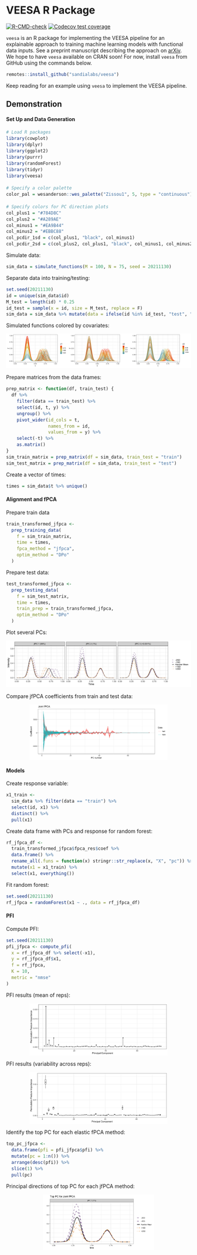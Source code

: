 VEESA R Package
================

<!-- badges: start -->

[![R-CMD-check](https://github.com/sandialabs/veesa/actions/workflows/R-CMD-check.yaml/badge.svg)](https://github.com/sandialabs/veesa/actions/workflows/R-CMD-check.yaml)
[![Codecov test
coverage](https://codecov.io/gh/sandialabs/veesa/graph/badge.svg)](https://app.codecov.io/gh/sandialabs/veesa)
<!-- badges: end -->

`veesa` is an R package for implementing the VEESA pipeline for an
explainable approach to training machine learning models with functional
data inputs. See a preprint manuscript describing the approach on
[arXiv](https://arxiv.org/abs/2501.07602). We hope to have `veesa`
available on CRAN soon! For now, install `veesa` from GitHub using the
commands below.

``` r
remotes::install_github("sandialabs/veesa")
```

Keep reading for an example using `veesa` to implement the VEESA
pipeline.

## Demonstration

#### Set Up and Data Generation

``` r
# Load R packages
library(cowplot)
library(dplyr)
library(ggplot2)
library(purrr)
library(randomForest)
library(tidyr)
library(veesa)

# Specify a color palette
color_pal = wesanderson::wes_palette("Zissou1", 5, type = "continuous")

# Specify colors for PC direction plots
col_plus1 = "#784D8C"
col_plus2 = "#A289AE"
col_minus1 = "#EA9B44"
col_minus2 = "#EBBC88"
col_pcdir_1sd = c(col_plus1, "black", col_minus1)
col_pcdir_2sd = c(col_plus2, col_plus1, "black", col_minus1, col_minus2)
```

Simulate data:

``` r
sim_data = simulate_functions(M = 100, N = 75, seed = 20211130)
```

Separate data into training/testing:

``` r
set.seed(20211130)
id = unique(sim_data$id)
M_test = length(id) * 0.25
id_test = sample(x = id, size = M_test, replace = F)
sim_data = sim_data %>% mutate(data = ifelse(id %in% id_test, "test", "train"))
```

Simulated functions colored by covariates:

![](README_files/figure-gfm/unnamed-chunk-5-1.png)<!-- -->

Prepare matrices from the data frames:

``` r
prep_matrix <- function(df, train_test) {
  df %>%
    filter(data == train_test) %>%
    select(id, t, y) %>%
    ungroup() %>%
    pivot_wider(id_cols = t,
                names_from = id,
                values_from = y) %>%
    select(-t) %>%
    as.matrix()
}
sim_train_matrix = prep_matrix(df = sim_data, train_test = "train")
sim_test_matrix = prep_matrix(df = sim_data, train_test = "test")
```

Create a vector of times:

``` r
times = sim_data$t %>% unique()
```

#### Alignment and fPCA

Prepare train data

``` r
train_transformed_jfpca <-
  prep_training_data(
    f = sim_train_matrix,
    time = times, 
    fpca_method = "jfpca",
    optim_method = "DPo"
  )
```

Prepare test data:

``` r
test_transformed_jfpca <-
  prep_testing_data(
    f = sim_test_matrix,
    time = times,
    train_prep = train_transformed_jfpca,
    optim_method = "DPo"
  )
```

Plot several PCs:

![](README_files/figure-gfm/unnamed-chunk-10-1.png)<!-- -->

Compare jfPCA coefficients from train and test data:

<img src="README_files/figure-gfm/unnamed-chunk-11-1.png" width="75%" style="display: block; margin: auto;" />

#### Models

Create response variable:

``` r
x1_train <- 
  sim_data %>% filter(data == "train") %>%
  select(id, x1) %>%
  distinct() %>% 
  pull(x1)
```

Create data frame with PCs and response for random forest:

``` r
rf_jfpca_df <- 
  train_transformed_jfpca$fpca_res$coef %>%
  data.frame() %>%
  rename_all(.funs = function(x) stringr::str_replace(x, "X", "pc")) %>%
  mutate(x1 = x1_train) %>%
  select(x1, everything())
```

Fit random forest:

``` r
set.seed(20211130)
rf_jfpca = randomForest(x1 ~ ., data = rf_jfpca_df)
```

#### PFI

Compute PFI:

``` r
set.seed(20211130)
pfi_jfpca <- compute_pfi(
  x = rf_jfpca_df %>% select(-x1),
  y = rf_jfpca_df$x1,
  f = rf_jfpca,
  K = 10,
  metric = "nmse"
)
```

PFI results (mean of reps):

<img src="README_files/figure-gfm/unnamed-chunk-16-1.png" width="75%" style="display: block; margin: auto;" />

PFI results (variability across reps):

<img src="README_files/figure-gfm/unnamed-chunk-17-1.png" width="75%" style="display: block; margin: auto;" />

Identify the top PC for each elastic fPCA method:

``` r
top_pc_jfpca <- 
  data.frame(pfi = pfi_jfpca$pfi) %>%
  mutate(pc = 1:n()) %>%
  arrange(desc(pfi)) %>%
  slice(1) %>%
  pull(pc)
```

Principal directions of top PC for each jfPCA method:

<img src="README_files/figure-gfm/unnamed-chunk-19-1.png" width="60%" style="display: block; margin: auto;" />
